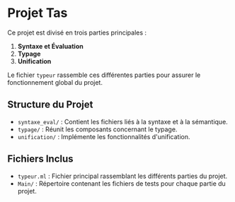 # Projet Tas

Ce projet est divisé en trois parties principales :

1. **Syntaxe et Évaluation**
2. **Typage**
3. **Unification**

Le fichier `typeur` rassemble ces différentes parties pour assurer le fonctionnement global du projet.

## Structure du Projet
- `syntaxe_eval/` : Contient les fichiers liés à la syntaxe et à la sémantique.
- `typage/` : Réunit les composants concernant le typage.
- `unification/` : Implémente les fonctionnalités d'unification.

## Fichiers Inclus
- `typeur.ml` : Fichier principal rassemblant les différents parties du projet.
- `Main/` : Répertoire contenant les fichiers de tests pour chaque partie du projet.


